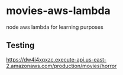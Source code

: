 # movies-aws-lambda
node aws lambda for learning purposes

## Testing
https://dw4i4xqxzc.execute-api.us-east-2.amazonaws.com/production/movies/horror
